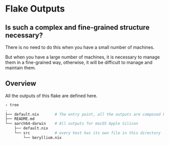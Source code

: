 # Flake Outputs

## Is such a complex and fine-grained structure necessary?

There is no need to do this when you have a small number of machines.

But when you have a large number of machines, it is necessary to manage them in a fine-grained way,
otherwise, it will be difficult to manage and maintain them.

## Overview

All the outputs of this flake are defined here.

```bash
› tree
.
├── default.nix       # The entry point, all the outputs are composed here.
├── README.md
└── aarch64-darwin    # All outputs for macOS Apple Silicon
    ├── default.nix
    └── src           # every host has its own file in this directory
        └── beryllium.nix
```
